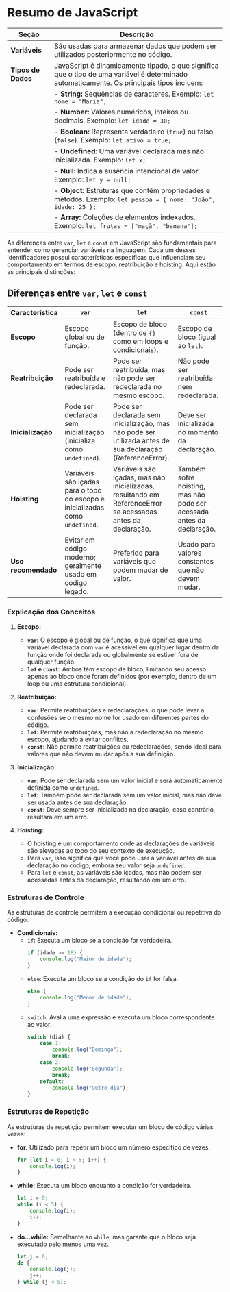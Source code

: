 # Resumo de JavaScript

| **Seção**                    | **Descrição**                                                                                      |
|------------------------------|---------------------------------------------------------------------------------------------------|
| **Variáveis**                | São usadas para armazenar dados que podem ser utilizados posteriormente no código.               |
| **Tipos de Dados**           | JavaScript é dinamicamente tipado, o que significa que o tipo de uma variável é determinado automaticamente. Os principais tipos incluem: |
|                              | - **String:** Sequências de caracteres. Exemplo: `let nome = "Maria";`                           |
|                              | - **Number:** Valores numéricos, inteiros ou decimais. Exemplo: `let idade = 30;`               |
|                              | - **Boolean:** Representa verdadeiro (`true`) ou falso (`false`). Exemplo: `let ativo = true;`  |
|                              | - **Undefined:** Uma variável declarada mas não inicializada. Exemplo: `let x;`                  |
|                              | - **Null:** Indica a ausência intencional de valor. Exemplo: `let y = null;`                    |
|                              | - **Object:** Estruturas que contêm propriedades e métodos. Exemplo: `let pessoa = { nome: "João", idade: 25 };` |
|                              | - **Array:** Coleções de elementos indexados. Exemplo: `let frutas = ["maçã", "banana"];`       |

As diferenças entre `var`, `let` e `const` em JavaScript são fundamentais para entender como gerenciar variáveis na linguagem. Cada um desses identificadores possui características específicas que influenciam seu comportamento em termos de escopo, reatribuição e hoisting. Aqui estão as principais distinções:

## Diferenças entre `var`, `let` e `const`

| **Característica**         | **`var`**                                         | **`let`**                                         | **`const`**                                      |
|----------------------------|--------------------------------------------------|--------------------------------------------------|--------------------------------------------------|
| **Escopo**                 | Escopo global ou de função.                       | Escopo de bloco (dentro de `{}` como em loops e condicionais). | Escopo de bloco (igual ao `let`).                |
| **Reatribuição**           | Pode ser reatribuída e redeclarada.              | Pode ser reatribuída, mas não pode ser redeclarada no mesmo escopo. | Não pode ser reatribuída nem redeclarada.        |
| **Inicialização**          | Pode ser declarada sem inicialização (inicializa como `undefined`). | Pode ser declarada sem inicialização, mas não pode ser utilizada antes de sua declaração (ReferenceError). | Deve ser inicializada no momento da declaração.  |
| **Hoisting**               | Variáveis são içadas para o topo do escopo e inicializadas como `undefined`. | Variáveis são içadas, mas não inicializadas, resultando em ReferenceError se acessadas antes da declaração. | Também sofre hoisting, mas não pode ser acessada antes da declaração. |
| **Uso recomendado**        | Evitar em código moderno; geralmente usado em código legado. | Preferido para variáveis que podem mudar de valor. | Usado para valores constantes que não devem mudar. |

### Explicação dos Conceitos

1. **Escopo:**
   - **`var`:** O escopo é global ou de função, o que significa que uma variável declarada com `var` é acessível em qualquer lugar dentro da função onde foi declarada ou globalmente se estiver fora de qualquer função.
   - **`let` e `const`:** Ambos têm escopo de bloco, limitando seu acesso apenas ao bloco onde foram definidos (por exemplo, dentro de um loop ou uma estrutura condicional).

2. **Reatribuição:**
   - **`var`:** Permite reatribuições e redeclarações, o que pode levar a confusões se o mesmo nome for usado em diferentes partes do código.
   - **`let`:** Permite reatribuições, mas não a redeclaração no mesmo escopo, ajudando a evitar conflitos.
   - **`const`:** Não permite reatribuições ou redeclarações, sendo ideal para valores que não devem mudar após a sua definição.

3. **Inicialização:**
   - **`var`:** Pode ser declarada sem um valor inicial e será automaticamente definida como `undefined`.
   - **`let`:** Também pode ser declarada sem um valor inicial, mas não deve ser usada antes de sua declaração.
   - **`const`:** Deve sempre ser inicializada na declaração; caso contrário, resultará em um erro.

4. **Hoisting:**
   - O hoisting é um comportamento onde as declarações de variáveis são elevadas ao topo do seu contexto de execução.
   - Para `var`, isso significa que você pode usar a variável antes da sua declaração no código, embora seu valor seja `undefined`.
   - Para `let` e `const`, as variáveis são içadas, mas não podem ser acessadas antes da declaração, resultando em um erro.


### Estruturas de Controle
As estruturas de controle permitem a execução condicional ou repetitiva do código:
- **Condicionais:**
  - `if`: Executa um bloco se a condição for verdadeira.
    ```javascript
    if (idade >= 18) {
        console.log("Maior de idade");
    }
    ```
  - `else`: Executa um bloco se a condição do `if` for falsa.
    ```javascript
    else {
        console.log("Menor de idade");
    }
    ```
  - `switch`: Avalia uma expressão e executa um bloco correspondente ao valor.
    ```javascript
    switch (dia) {
        case 1:
            console.log("Domingo");
            break;
        case 2:
            console.log("Segunda");
            break;
        default:
            console.log("Outro dia");
    }
    ```

### Estruturas de Repetição
As estruturas de repetição permitem executar um bloco de código várias vezes:
- **for:** Utilizado para repetir um bloco um número específico de vezes.
  ```javascript
  for (let i = 0; i < 5; i++) {
      console.log(i);
  }
  ```
- **while:** Executa um bloco enquanto a condição for verdadeira.
  ```javascript
  let i = 0;
  while (i < 5) {
      console.log(i);
      i++;
  }
  ```
- **do...while:** Semelhante ao `while`, mas garante que o bloco seja executado pelo menos uma vez.
  ```javascript
  let j = 0;
  do {
      console.log(j);
      j++;
  } while (j < 5);
  ```


